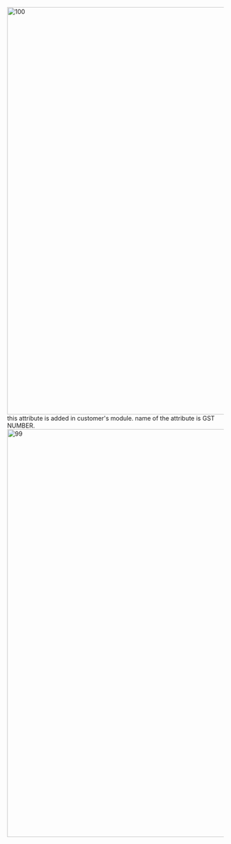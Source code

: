 <img width="947" alt="100" src="https://user-images.githubusercontent.com/105621991/169453573-010459f4-fab9-47e9-aa63-391e3c681e37.PNG">
this attribute is added in customer's module.
name of the attribute is GST NUMBER.<img width="948" alt="99" src="https://user-images.githubusercontent.com/105621991/169275804-ef753061-be73-4e48-9f04-cb1cb0e755a2.PNG">

